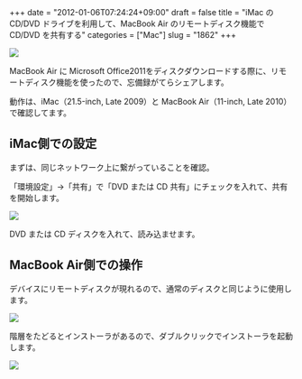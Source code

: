 +++
date = "2012-01-06T07:24:24+09:00"
draft = false
title = "iMac の CD/DVD ドライブを利用して、MacBook Air のリモートディスク機能で CD/DVD を共有する"
categories = ["Mac"]
slug = "1862"
+++

![](/images/2012/01/1862_1.jpg)

MacBook Air に Microsoft Office2011をディスクダウンロードする際に、リモートディスク機能を使ったので、忘備録がてらシェアします。

動作は、iMac（21.5-inch, Late 2009）と MacBook Air（11-inch, Late 2010）で確認してます。

## iMac側での設定

まずは、同じネットワーク上に繋がっていることを確認。

「環境設定」→「共有」で「DVD または CD 共有」にチェックを入れて、共有を開始します。

![](/images/2012/01/1862_2.png)

DVD または CD ディスクを入れて、読み込ませます。

## MacBook Air側での操作

デバイスにリモートディスクが現れるので、通常のディスクと同じように使用します。

![](/images/2012/01/1862_3.png)

階層をたどるとインストーラがあるので、ダブルクリックでインストーラを起動します。

![](/images/2012/01/1862_4.png)
